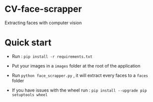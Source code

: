 # CV-face-scrapper
Extracting faces with computer vision
# Quick start
- Run : `pip install -r requirements.txt`  
- Put your images in a `images` folder at the root of the application  
- Run `python face_scrapper.py` , it will extract every faces to a `faces` folder  

- If you have issues with the wheel run : `pip install --upgrade pip setuptools wheel`
